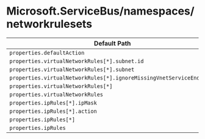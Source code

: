 # Microsoft.ServiceBus/namespaces/networkrulesets

| Default Path | Alias |
|---|---|
| `properties.defaultAction` | `Microsoft.ServiceBus/namespaces/networkrulesets/default.defaultAction` |
| `properties.virtualNetworkRules[*].subnet.id` | `Microsoft.ServiceBus/namespaces/networkrulesets/default.virtualNetworkRules[*].subnet.id` |
| `properties.virtualNetworkRules[*].subnet` | `Microsoft.ServiceBus/namespaces/networkrulesets/default.virtualNetworkRules[*].subnet` |
| `properties.virtualNetworkRules[*].ignoreMissingVnetServiceEndpoint` | `Microsoft.ServiceBus/namespaces/networkrulesets/default.virtualNetworkRules[*].ignoreMissingVnetServiceEndpoint` |
| `properties.virtualNetworkRules[*]` | `Microsoft.ServiceBus/namespaces/networkrulesets/default.virtualNetworkRules[*]` |
| `properties.virtualNetworkRules` | `Microsoft.ServiceBus/namespaces/networkrulesets/default.virtualNetworkRules` |
| `properties.ipRules[*].ipMask` | `Microsoft.ServiceBus/namespaces/networkrulesets/default.ipRules[*].ipMask` |
| `properties.ipRules[*].action` | `Microsoft.ServiceBus/namespaces/networkrulesets/default.ipRules[*].action` |
| `properties.ipRules[*]` | `Microsoft.ServiceBus/namespaces/networkrulesets/default.ipRules[*]` |
| `properties.ipRules` | `Microsoft.ServiceBus/namespaces/networkrulesets/default.ipRules` |

